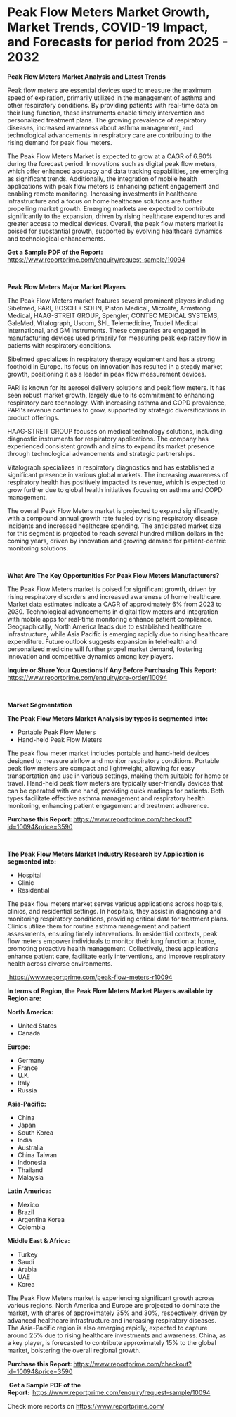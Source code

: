 <p><h1>Peak Flow Meters Market Growth, Market Trends, COVID-19 Impact, and Forecasts for period from 2025 - 2032</h1></p><p><strong>Peak Flow Meters Market Analysis and Latest Trends</strong></p>
<p><p>Peak flow meters are essential devices used to measure the maximum speed of expiration, primarily utilized in the management of asthma and other respiratory conditions. By providing patients with real-time data on their lung function, these instruments enable timely intervention and personalized treatment plans. The growing prevalence of respiratory diseases, increased awareness about asthma management, and technological advancements in respiratory care are contributing to the rising demand for peak flow meters.</p><p>The Peak Flow Meters Market is expected to grow at a CAGR of 6.90% during the forecast period. Innovations such as digital peak flow meters, which offer enhanced accuracy and data tracking capabilities, are emerging as significant trends. Additionally, the integration of mobile health applications with peak flow meters is enhancing patient engagement and enabling remote monitoring. Increasing investments in healthcare infrastructure and a focus on home healthcare solutions are further propelling market growth. Emerging markets are expected to contribute significantly to the expansion, driven by rising healthcare expenditures and greater access to medical devices. Overall, the peak flow meters market is poised for substantial growth, supported by evolving healthcare dynamics and technological enhancements.</p></p>
<p><strong>Get a Sample PDF of the Report:&nbsp;</strong> <a href="https://www.reportprime.com/enquiry/request-sample/10094?utm_campaign=3311&utm_medium=2&utm_source=Github&utm_content=ia&utm_term=20032025&utm_id=peak-flow-meters">https://www.reportprime.com/enquiry/request-sample/10094</a></p>
<p>&nbsp;</p>
<p><strong>Peak Flow Meters Major Market Players</strong></p>
<p><p>The Peak Flow Meters market features several prominent players including Sibelmed, PARI, BOSCH + SOHN, Piston Medical, Microlife, Armstrong Medical, HAAG-STREIT GROUP, Spengler, CONTEC MEDICAL SYSTEMS, GaleMed, Vitalograph, Uscom, SHL Telemedicine, Trudell Medical International, and GM Instruments. These companies are engaged in manufacturing devices used primarily for measuring peak expiratory flow in patients with respiratory conditions.</p><p>Sibelmed specializes in respiratory therapy equipment and has a strong foothold in Europe. Its focus on innovation has resulted in a steady market growth, positioning it as a leader in peak flow measurement devices. </p><p>PARI is known for its aerosol delivery solutions and peak flow meters. It has seen robust market growth, largely due to its commitment to enhancing respiratory care technology. With increasing asthma and COPD prevalence, PARI's revenue continues to grow, supported by strategic diversifications in product offerings.</p><p>HAAG-STREIT GROUP focuses on medical technology solutions, including diagnostic instruments for respiratory applications. The company has experienced consistent growth and aims to expand its market presence through technological advancements and strategic partnerships.</p><p>Vitalograph specializes in respiratory diagnostics and has established a significant presence in various global markets. The increasing awareness of respiratory health has positively impacted its revenue, which is expected to grow further due to global health initiatives focusing on asthma and COPD management.</p><p>The overall Peak Flow Meters market is projected to expand significantly, with a compound annual growth rate fueled by rising respiratory disease incidents and increased healthcare spending. The anticipated market size for this segment is projected to reach several hundred million dollars in the coming years, driven by innovation and growing demand for patient-centric monitoring solutions.</p></p>
<p>&nbsp;</p>
<p><strong>What Are The Key Opportunities For Peak Flow Meters Manufacturers?</strong></p>
<p><p>The Peak Flow Meters market is poised for significant growth, driven by rising respiratory disorders and increased awareness of home healthcare. Market data estimates indicate a CAGR of approximately 6% from 2023 to 2030. Technological advancements in digital flow meters and integration with mobile apps for real-time monitoring enhance patient compliance. Geographically, North America leads due to established healthcare infrastructure, while Asia Pacific is emerging rapidly due to rising healthcare expenditure. Future outlook suggests expansion in telehealth and personalized medicine will further propel market demand, fostering innovation and competitive dynamics among key players.</p></p>
<p><strong>Inquire or Share Your Questions If Any Before Purchasing This Report:</strong> <a href="https://www.reportprime.com/enquiry/pre-order/10094?utm_campaign=3311&utm_medium=2&utm_source=Github&utm_content=ia&utm_term=20032025&utm_id=peak-flow-meters">https://www.reportprime.com/enquiry/pre-order/10094</a></p>
<p>&nbsp;</p>
<p><strong>Market Segmentation</strong></p>
<p><strong>The Peak Flow Meters Market Analysis by types is segmented into:</strong></p>
<p><ul><li>Portable Peak Flow Meters</li><li>Hand-held Peak Flow Meters</li></ul></p>
<p><p>The peak flow meter market includes portable and hand-held devices designed to measure airflow and monitor respiratory conditions. Portable peak flow meters are compact and lightweight, allowing for easy transportation and use in various settings, making them suitable for home or travel. Hand-held peak flow meters are typically user-friendly devices that can be operated with one hand, providing quick readings for patients. Both types facilitate effective asthma management and respiratory health monitoring, enhancing patient engagement and treatment adherence.</p></p>
<p><strong>Purchase this Report:&nbsp;</strong><a href="https://www.reportprime.com/checkout?id=10094&price=3590&utm_campaign=3311&utm_medium=2&utm_source=Github&utm_content=ia&utm_term=20032025&utm_id=peak-flow-meters">https://www.reportprime.com/checkout?id=10094&price=3590</a></p>
<p>&nbsp;</p>
<p><strong>The Peak Flow Meters Market Industry Research by Application is segmented into:</strong></p>
<p><ul><li>Hospital</li><li>Clinic</li><li>Residential</li></ul></p>
<p><p>The peak flow meters market serves various applications across hospitals, clinics, and residential settings. In hospitals, they assist in diagnosing and monitoring respiratory conditions, providing critical data for treatment plans. Clinics utilize them for routine asthma management and patient assessments, ensuring timely interventions. In residential contexts, peak flow meters empower individuals to monitor their lung function at home, promoting proactive health management. Collectively, these applications enhance patient care, facilitate early interventions, and improve respiratory health across diverse environments.</p></p>
<p><a href="https://www.reportprime.com/peak-flow-meters-r10094?utm_campaign=3311&utm_medium=2&utm_source=Github&utm_content=ia&utm_term=20032025&utm_id=peak-flow-meters">&nbsp;https://www.reportprime.com/peak-flow-meters-r10094</a></p>
<p><strong>In terms of Region, the Peak Flow Meters Market Players available by Region are:</strong></p>
<p>
    <p> <strong> North America: </strong>
        <ul>
            <li>United States</li>
            <li>Canada</li>
        </ul>
        </p> 
    <p> <strong> Europe: </strong>
        <ul>
            <li>Germany</li>
            <li>France</li>
            <li>U.K.</li>
            <li>Italy</li>
            <li>Russia</li>
        </ul>
        </p> 
    <p> <strong> Asia-Pacific: </strong>
        <ul>
            <li>China</li>
            <li>Japan</li>
            <li>South Korea</li>
            <li>India</li>
            <li>Australia</li>
            <li>China Taiwan</li>
            <li>Indonesia</li>
            <li>Thailand</li>
            <li>Malaysia</li>
        </ul>
        </p> 
    <p> <strong> Latin America: </strong>
        <ul>
            <li>Mexico</li>
            <li>Brazil</li>
            <li>Argentina Korea</li>
            <li>Colombia</li>
        </ul>
        </p> 
    <p> <strong> Middle East & Africa: </strong>
        <ul>
            <li>Turkey</li>
            <li>Saudi</li>
            <li>Arabia</li>
            <li>UAE</li>
            <li>Korea</li>
        </ul>
    </p>
    </p>
<p><p>The Peak Flow Meters market is experiencing significant growth across various regions. North America and Europe are projected to dominate the market, with shares of approximately 35% and 30%, respectively, driven by advanced healthcare infrastructure and increasing respiratory diseases. The Asia-Pacific region is also emerging rapidly, expected to capture around 25% due to rising healthcare investments and awareness. China, as a key player, is forecasted to contribute approximately 15% to the global market, bolstering the overall regional growth.</p></p>
<p><strong>Purchase this Report: </strong><a href="https://www.reportprime.com/checkout?id=10094&price=3590&utm_campaign=3311&utm_medium=2&utm_source=Github&utm_content=ia&utm_term=20032025&utm_id=peak-flow-meters">https://www.reportprime.com/checkout?id=10094&price=3590</a></p>
<p>&nbsp;<strong>Get a Sample PDF of the Report:&nbsp;&nbsp;</strong><a href="https://www.reportprime.com/enquiry/request-sample/10094?utm_campaign=3311&utm_medium=2&utm_source=Github&utm_content=ia&utm_term=20032025&utm_id=peak-flow-meters">https://www.reportprime.com/enquiry/request-sample/10094</a></p>
<p><strong></strong></p>
<p>Check more reports on <a href="https://www.reportprime.com/?utm_campaign=3311&utm_medium=2&utm_source=Github&utm_content=ia&utm_term=20032025&utm_id=peak-flow-meters">https://www.reportprime.com/</a></p>